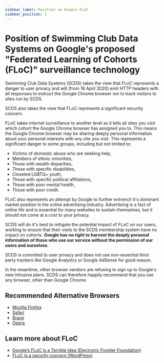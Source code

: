 ```yaml
---
sidebar_label: Position on Google FLoC
sidebar_position: 2
---
```


# Position of Swimming Club Data Systems on Google's proposed "Federated Learning of Cohorts (FLoC)" surveillance technology

Swimming Club Data Systems (SCDS) takes the view that FLoC represents a danger to user privacy and will (from 18 April 2020) emit HTTP headers with all responses to instruct the Google Chrome browser not to track visitors to sites run by SCDS.

SCDS also takes the view that FLoC represents a significant security concern.

FLoC takes internet surveillance to another level as it tells all sites you visit which cohort the Google Chrome browser has assigned you to. This means the Google Chrome browser may be sharing deeply personal information about your personal interests with any site you visit. This represents a significant danger to some groups, including but not limited to;

* Victims of domestic abuse who are seeking help,
* Members of ethnic minorities,
* Those with wealth disparities,
* Those with specific disabilities,
* Closeted LGBTQ+ youth,
* Those with specific political affiliations,
* Those with poor mental health,
* Those with poor credit.

FLoC also represents an attempt by Google to further entrench it's dominant market position in the online advertising industry. Advertising is a fact of online life and is essential for many websites to sustain themselves, but it should not come at a cost to your privacy.

SCDS will do it's best to mitigate the potential impact of FLoC on our users, working to ensure that their visits to the SCDS membership system have no impact on cohorts. **Google has no right to harvest the deeply personal information of those who use our service without the permission of our users and ourselves**.

SCDS is commited to user privacy and does not use non-essential third party trackers like Google Analytics or Google AdSense for good reason.

In the meantime, other browser vendors are refusing to sign up to Google's new intrusive plans. SCDS can therefore happily recommend that you use any browser, other than Google Chrome.

## Recommended Alternative Browsers

* [Mozilla Firefox](https://www.mozilla.org/en-GB/firefox/new/)
* [Safari](https://www.apple.com/uk/safari/)
* [Brave](https://brave.com/)
* [Opera](https://www.opera.com/)

## Learn more about FLoC

* [Google’s FLoC Is a Terrible Idea (Electronic Frontier Foundation)](https://www.eff.org/deeplinks/2021/03/googles-floc-terrible-idea)
* [FLoC is a security concern (WordPress)](https://make.wordpress.org/core/2021/04/18/proposal-treat-floc-as-a-security-concern/)